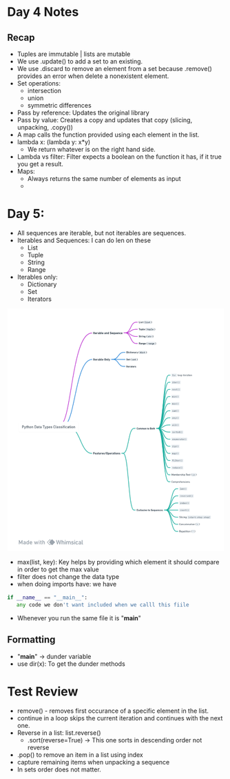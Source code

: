 # Day 4 Notes
## Recap
- Tuples are immutable | lists are mutable
- We use .update() to add a set to an existing.
- We use .discard to remove an element from a set because .remove() provides an error when delete a nonexistent element.
- Set operations: 
    - intersection
    - union
    - symmetric differences
- Pass by reference: Updates the original library
- Pass by value: Creates a copy and updates that copy (slicing, unpacking, .copy())
- A map calls the function provided using each element in the list.
- lambda x: (lambda y: x*y)
    - We return whatever is on the right hand side.
- Lambda vs filter: Filter expects a boolean on the function it has, if it true you get a result.
- Maps:
    - Always returns the same number of elements as input
    - 

# Day 5:
- All sequences are iterable, but not iterables are sequences.
- Iterables and Sequences: I can do len on these
    - List
    - Tuple
    - String
    - Range
- Iterables only:
    - Dictionary
    - Set
    - Iterators

 ![Alt text](image.png)

 - max(list, key): Key helps by providing which element it should compare in order to get the max value
 - filter does not change the data type
 - when doing imports have: we have 
 ```python
 if __name__ == "__main__":
    any code we don't want included when we calll this fiile
```
- Whenever you run the same file it is "__main__"

## Formatting
- "__main__" -> dunder variable
- use dir(x): To get the dunder methods 

# Test Review
- remove() - removes first occurance of a specific element in the list.
- continue in a loop skips the current iteration and continues with the next one.
- Reverse in a list: list.reverse()
    - .sort(reverse=True) -> This one sorts in descending order not reverse
- .pop() to remove an item in a list using index
- capture remaining items when unpacking a sequence
- In sets order does not matter.